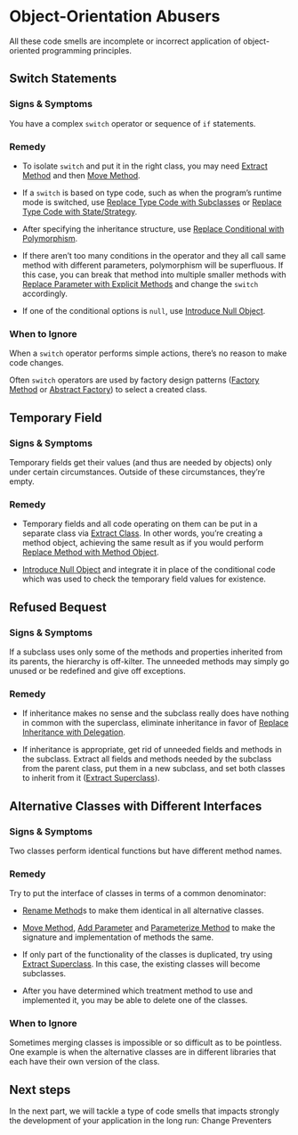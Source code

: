 # Object-Orientation Abusers

All these code smells are incomplete or incorrect application of object-oriented programming principles.

## Switch Statements

### Signs & Symptoms

You have a complex `switch` operator or sequence of `if` statements.

### Remedy

- To isolate `switch` and put it in the right class, you may need [Extract Method](https://refactoring.guru/extract-method) and then [Move Method](https://refactoring.guru/move-method).

- If a `switch` is based on type code, such as when the program’s runtime mode is switched, use [Replace Type Code with Subclasses](https://refactoring.guru/replace-type-code-with-subclasses) or [Replace Type Code with State/Strategy](https://refactoring.guru/replace-type-code-with-state-strategy).

- After specifying the inheritance structure, use [Replace Conditional with Polymorphism](https://refactoring.guru/replace-conditional-with-polymorphism).

- If there aren’t too many conditions in the operator and they all call same method with different parameters, polymorphism will be superfluous. If this case, you can break that method into multiple smaller methods with [Replace Parameter with Explicit Methods](https://refactoring.guru/replace-parameter-with-explicit-methods) and change the `switch` accordingly.

- If one of the conditional options is `null`, use [Introduce Null Object](https://refactoring.guru/introduce-null-object).

### When to Ignore

When a `switch` operator performs simple actions, there’s no reason to make code changes.

Often `switch` operators are used by factory design patterns ([Factory Method](https://refactoring.guru/design-patterns/factory-method) or [Abstract Factory](https://refactoring.guru/design-patterns/abstract-factory)) to select a created class.

## Temporary Field

### Signs & Symptoms

Temporary fields get their values (and thus are needed by objects) only under certain circumstances. Outside of these circumstances, they’re empty.

### Remedy

- Temporary fields and all code operating on them can be put in a separate class via [Extract Class](https://refactoring.guru/extract-class). In other words, you’re creating a method object, achieving the same result as if you would perform [Replace Method with Method Object](https://refactoring.guru/replace-method-with-method-object).

- [Introduce Null Object](https://refactoring.guru/introduce-null-object) and integrate it in place of the conditional code which was used to check the temporary field values for existence.

## Refused Bequest

### Signs & Symptoms

If a subclass uses only some of the methods and properties inherited from its parents, the hierarchy is off-kilter. The unneeded methods may simply go unused or be redefined and give off exceptions.

### Remedy

- If inheritance makes no sense and the subclass really does have nothing in common with the superclass, eliminate inheritance in favor of [Replace Inheritance with Delegation](https://refactoring.guru/replace-inheritance-with-delegation).

- If inheritance is appropriate, get rid of unneeded fields and methods in the subclass. Extract all fields and methods needed by the subclass from the parent class, put them in a new subclass, and set both classes to inherit from it ([Extract Superclass](https://refactoring.guru/extract-superclass)).

## Alternative Classes with Different Interfaces

### Signs & Symptoms

Two classes perform identical functions but have different method names.

### Remedy

Try to put the interface of classes in terms of a common denominator:

- [Rename Method](https://refactoring.guru/rename-method)s to make them identical in all alternative classes.

- [Move Method](https://refactoring.guru/move-method), [Add Parameter](https://refactoring.guru/add-parameter) and [Parameterize Method](https://refactoring.guru/parameterize-method) to make the signature and implementation of methods the same.

- If only part of the functionality of the classes is duplicated, try using [Extract Superclass](https://refactoring.guru/extract-superclass). In this case, the existing classes will become subclasses.

- After you have determined which treatment method to use and implemented it, you may be able to delete one of the classes.

### When to Ignore

Sometimes merging classes is impossible or so difficult as to be pointless. One example is when the alternative classes are in different libraries that each have their own version of the class.

## Next steps

In the next part, we will tackle a type of code smells that impacts strongly the development of your application in the long run: Change Preventers
